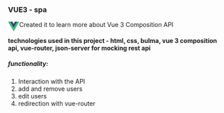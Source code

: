 ### VUE3 - spa
Created it to learn more about Vue 3 <img align="left" alt="Vue" width="26px" src="https://raw.githubusercontent.com/github/explore/80688e429a7d4ef2fca1e82350fe8e3517d3494d/topics/vue/vue.png" /> Composition API
#### technologies used in this project - html, css, bulma, vue 3 composition api, vue-router, json-server for mocking rest api
##### functionality: 
1. Interaction with the API
2. add and remove users
3. edit users
4. redirection with vue-router

